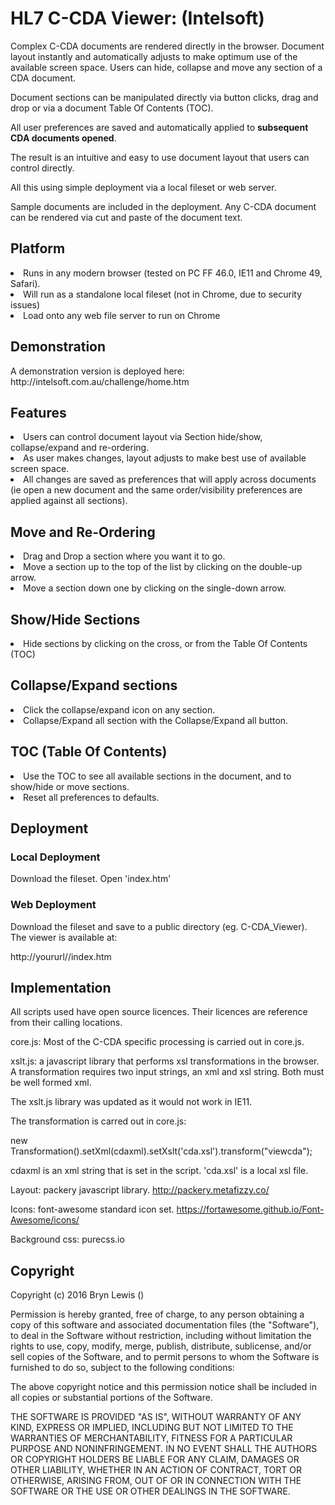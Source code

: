 <h1>HL7 C-CDA Viewer: (Intelsoft)</h1>

Complex C-CDA documents are rendered directly in the browser.
Document layout instantly and automatically adjusts to make optimum use of the available screen space.
Users can hide, collapse and move any section of a CDA document.
<p>Document sections can be manipulated directly via button clicks, drag and drop or via a document Table Of Contents (TOC).</p>
<p>All user preferences are saved and automatically applied to <b>subsequent CDA documents opened</b>.</p>

<p>The result is an intuitive and easy to use document layout that users can control directly.</p>
<p>All this using simple deployment via a local fileset or web server.</p>
<p>Sample documents are included in the deployment. Any C-CDA document can be rendered via cut and paste of the document text.</p>

<h2>Platform</h2>
<li>Runs in any modern browser (tested on PC FF 46.0, IE11 and Chrome 49, Safari). </li>
<li>Will run as a standalone local fileset (not in Chrome, due to security issues)</li>
<li>Load onto any web file server to run on Chrome</li>

<h2>Demonstration</h2>
A demonstration version is deployed here:
http://intelsoft.com.au/challenge/home.htm

<h2>Features</h2>
<li>Users can control document layout via Section hide/show, collapse/expand and re-ordering. </li>
<li>As user makes changes, layout adjusts to make best use of available screen space.</li>
<li>All changes are saved as preferences that will apply across documents (ie open a new document and the same order/visibility preferences are applied against all sections).</li>

<h2>Move and Re-Ordering</h2>
<li>Drag and Drop a section where you want it to go.</li>
<li>Move a section up to the top of the list by clicking on the double-up arrow.</li>
<li>Move a section down one by clicking on the single-down arrow.</li>

<h2>Show/Hide Sections</h2>
<li>Hide sections by clicking on the cross, or from the Table Of Contents (TOC)</li>

<h2>Collapse/Expand sections</h2>
<li>Click the collapse/expand icon on any section.</li>
<li>Collapse/Expand all section with the Collapse/Expand all button.</li>

<h2>TOC (Table Of Contents)</h2>
<li>Use the TOC to see all available sections in the document, and to show/hide or move sections.</li>
<li>Reset all preferences to defaults.</li>

<h2>Deployment</h2>
<h3>Local Deployment</h3>
Download the fileset. Open 'index.htm'
<h3>Web Deployment</h3>
Download the fileset and save to a public directory (eg. C-CDA_Viewer). The viewer is available at:
<p>http://yoururl/<C-CDA_Viewer_path>/index.htm</p>

<h2>Implementation</h2>
All scripts used have open source licences. Their licences are reference from their calling locations.

core.js: Most of the C-CDA specific processing is carried out in core.js.

xslt.js: a javascript library that performs xsl transformations in the browser. A transformation requires two input strings, an xml and xsl string. Both must be well formed xml.
<p>The xslt.js library was updated as it would not work in IE11.</p>
The transformation is carred out in core.js:

new Transformation().setXml(cdaxml).setXslt('cda.xsl').transform("viewcda");

cdaxml is an xml string that is set in the script.
'cda.xsl' is a local xsl file.

Layout: packery javascript library. http://packery.metafizzy.co/

Icons: font-awesome standard icon set. https://fortawesome.github.io/Font-Awesome/icons/

Background css: purecss.io

<h2>Copyright</h2>
 Copyright (c) 2016 Bryn Lewis (<mailto:brynlewis@intelsoft.com.au>)
 <http://intelsoft.com.au>
 
Permission is hereby granted, free of charge, to any person obtaining a
 copy of this software and associated documentation files (the "Software"),
 to deal in the Software without restriction, including without limitation
 the rights to use, copy, modify, merge, publish, distribute, sublicense,
 and/or sell copies of the Software, and to permit persons to whom the
 Software is furnished to do so, subject to the following conditions:
 
 The above copyright notice and this permission notice shall be included
 in all copies or substantial portions of the Software.
 
 THE SOFTWARE IS PROVIDED "AS IS", WITHOUT WARRANTY OF ANY KIND, EXPRESS
 OR IMPLIED, INCLUDING BUT NOT LIMITED TO THE WARRANTIES OF
 MERCHANTABILITY, FITNESS FOR A PARTICULAR PURPOSE AND NONINFRINGEMENT. IN
 NO EVENT SHALL THE AUTHORS OR COPYRIGHT HOLDERS BE LIABLE FOR ANY CLAIM,
 DAMAGES OR OTHER LIABILITY, WHETHER IN AN ACTION OF CONTRACT, TORT OR
 OTHERWISE, ARISING FROM, OUT OF OR IN CONNECTION WITH THE SOFTWARE OR THE
 USE OR OTHER DEALINGS IN THE SOFTWARE.
